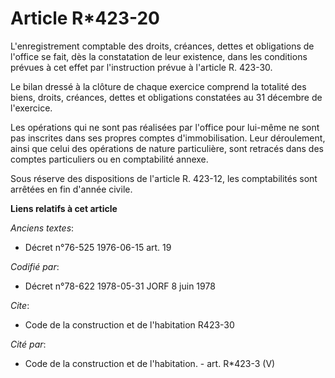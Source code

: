 # Article R*423-20

L'enregistrement comptable des droits, créances, dettes et obligations de l'office se fait, dès la constatation de leur
existence, dans les conditions prévues à cet effet par l'instruction prévue à l'article R. 423-30.

Le bilan dressé à la clôture de chaque exercice comprend la totalité des biens, droits, créances, dettes et obligations
constatées au 31 décembre de l'exercice.

Les opérations qui ne sont pas réalisées par l'office pour lui-même ne sont pas inscrites dans ses propres comptes
d'immobilisation. Leur déroulement, ainsi que celui des opérations de nature particulière, sont retracés dans des comptes
particuliers ou en comptabilité annexe.

Sous réserve des dispositions de l'article R. 423-12, les comptabilités sont arrêtées en fin d'année civile.

**Liens relatifs à cet article**

_Anciens textes_:

  - Décret n°76-525 1976-06-15 art. 19

_Codifié par_:

  - Décret n°78-622 1978-05-31 JORF 8 juin 1978

_Cite_:

  - Code de la construction et de l'habitation R423-30

_Cité par_:

  - Code de la construction et de l'habitation. - art. R*423-3 (V)

